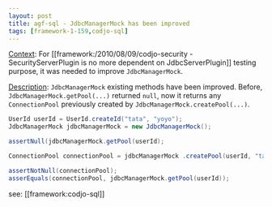 ```yaml
---
layout: post
title: agf-sql - JdbcManagerMock has been improved
tags: [framework-1-159,codjo-sql]
---
```

<u>Context</u>:
For [[framework:/2010/08/09/codjo-security - SecurityServerPlugin is no more dependent on JdbcServerPlugin]] testing purpose, it was needed to improve ```JdbcManagerMock```.

<u>Description</u>:
```JdbcManagerMock``` existing methods have been improved.
Before, ```JdbcManagerMock.getPool(...)``` returned ```null```, now it returns any ```ConnectionPool``` previously created by ```JdbcManagerMock.createPool(...)```.

```java
UserId userId = UserId.createId("tata", "yoyo");
JdbcManagerMock jdbcManagerMock = new JdbcManagerMock();

assertNull(jdbcManagerMock.getPool(userId);

ConnectionPool connectionPool = jdbcManagerMock .createPool(userId, "tata", "yoyo");

assertNotNull(connectionPool);
asserEquals(connectionPool, jdbcManagerMock.getPool(userId));
```

see: [[framework:codjo-sql]]